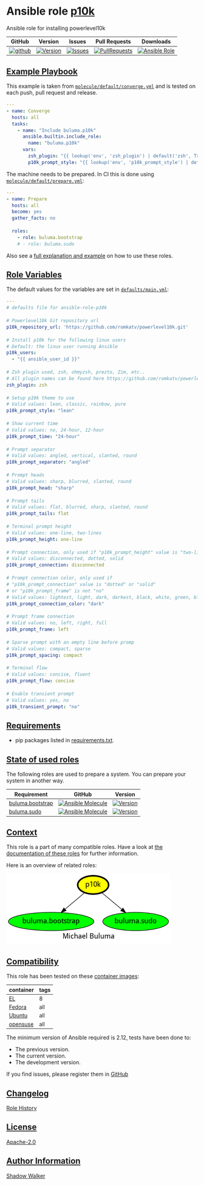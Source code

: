 # Ansible role [p10k](https://galaxy.ansible.com/ui/standalone/roles/buluma/p10k/documentation)

Ansible role for installing powerlevel10k

|GitHub|Version|Issues|Pull Requests|Downloads|
|------|-------|------|-------------|---------|
|[![github](https://github.com/buluma/ansible-role-p10k/actions/workflows/molecule.yml/badge.svg)](https://github.com/buluma/ansible-role-p10k/actions/workflows/molecule.yml)|[![Version](https://img.shields.io/github/release/buluma/ansible-role-p10k.svg)](https://github.com/buluma/ansible-role-p10k/releases/)|[![Issues](https://img.shields.io/github/issues/buluma/ansible-role-p10k.svg)](https://github.com/buluma/ansible-role-p10k/issues/)|[![PullRequests](https://img.shields.io/github/issues-pr-closed-raw/buluma/ansible-role-p10k.svg)](https://github.com/buluma/ansible-role-p10k/pulls/)|[![Ansible Role](https://img.shields.io/ansible/role/d/buluma/p10k)](https://galaxy.ansible.com/ui/standalone/roles/buluma/p10k/documentation)|

## [Example Playbook](#example-playbook)

This example is taken from [`molecule/default/converge.yml`](https://github.com/buluma/ansible-role-p10k/blob/master/molecule/default/converge.yml) and is tested on each push, pull request and release.

```yaml
---
- name: Converge
  hosts: all
  tasks:
    - name: "Include buluma.p10k"
      ansible.builtin.include_role:
        name: "buluma.p10k"
      vars:
        zsh_plugin: "{{ lookup('env', 'zsh_plugin') | default('zsh', True) }}"
        p10k_prompt_style: "{{ lookup('env', 'p10k_prompt_style') | default('rainbow', True) }}"
```

The machine needs to be prepared. In CI this is done using [`molecule/default/prepare.yml`](https://github.com/buluma/ansible-role-p10k/blob/master/molecule/default/prepare.yml):

```yaml
---
- name: Prepare
  hosts: all
  become: yes
  gather_facts: no

  roles:
    - role: buluma.bootstrap
    # - role: buluma.sudo
```

Also see a [full explanation and example](https://buluma.github.io/how-to-use-these-roles.html) on how to use these roles.

## [Role Variables](#role-variables)

The default values for the variables are set in [`defaults/main.yml`](https://github.com/buluma/ansible-role-p10k/blob/master/defaults/main.yml):

```yaml
---
# defaults file for ansible-role-p10k

# Powerlevel10k Git repository url
p10k_repository_url: 'https://github.com/romkatv/powerlevel10k.git'

# Install p10k for the following linux users
# Default: the linux user running Ansible
p10k_users:
  - "{{ ansible_user_id }}"

# Zsh plugin used, zsh, ohmyzsh, prezto, Zim, etc..
# All plugin names can be found here https://github.com/romkatv/powerlevel10k#installation
zsh_plugin: zsh

# Setup p10k theme to use
# Valid values: lean, classic, rainbow, pure
p10k_prompt_style: "lean"

# Show current time
# Valid values: no, 24-hour, 12-hour
p10k_prompt_time: "24-hour"

# Prompt separator
# Valid values: angled, vertical, slanted, round
p10k_prompt_separator: "angled"

# Prompt heads
# Valid values: sharp, blurred, slanted, round
p10k_prompt_head: "sharp"

# Prompt tails
# Valid values: flat, blurred, sharp, slanted, round
p10k_prompt_tails: flat

# Terminal prompt height
# Valid values: one-line, two-lines
p10k_prompt_height: one-line

# Prompt connection, only used if "p10k_prompt_height" value is "two-lines"
# Valid values: disconnected, dotted, solid
p10k_prompt_connection: disconnected

# Prompt connection color, only used if
# "p10k_prompt_connection" value is "dotted" or "solid"
# or "p10k_prompt_frame" is not "no"
# Valid values: lightest, light, dark, darkest, black, white, green, blue
p10k_prompt_connection_color: "dark"

# Prompt frame connection
# Valid values: no, left, right, full
p10k_prompt_frame: left

# Sparse prompt with an empty line before promp
# Valid values: compact, sparse
p10k_prompt_spacing: compact

# Terminal flow
# Valid values: concise, fluent
p10k_prompt_flow: concise

# Enable transient prompt
# Valid values: yes, no
p10k_transient_prompt: "no"
```

## [Requirements](#requirements)

- pip packages listed in [requirements.txt](https://github.com/buluma/ansible-role-p10k/blob/master/requirements.txt).

## [State of used roles](#state-of-used-roles)

The following roles are used to prepare a system. You can prepare your system in another way.

| Requirement | GitHub | Version |
|-------------|--------|--------|
|[buluma.bootstrap](https://galaxy.ansible.com/buluma/bootstrap)|[![Ansible Molecule](https://github.com/buluma/ansible-role-bootstrap/actions/workflows/molecule.yml/badge.svg)](https://github.com/buluma/ansible-role-bootstrap/actions/workflows/molecule.yml)|[![Version](https://img.shields.io/github/release/buluma/ansible-role-bootstrap.svg)](https://github.com/shadowwalker/ansible-role-bootstrap)|
|[buluma.sudo](https://galaxy.ansible.com/buluma/sudo)|[![Ansible Molecule](https://github.com/buluma/ansible-role-sudo/actions/workflows/molecule.yml/badge.svg)](https://github.com/buluma/ansible-role-sudo/actions/workflows/molecule.yml)|[![Version](https://img.shields.io/github/release/buluma/ansible-role-sudo.svg)](https://github.com/shadowwalker/ansible-role-sudo)|

## [Context](#context)

This role is a part of many compatible roles. Have a look at [the documentation of these roles](https://buluma.github.io/) for further information.

Here is an overview of related roles:

![dependencies](https://raw.githubusercontent.com/buluma/ansible-role-p10k/png/requirements.png "Dependencies")

## [Compatibility](#compatibility)

This role has been tested on these [container images](https://hub.docker.com/u/buluma):

|container|tags|
|---------|----|
|[EL](https://hub.docker.com/r/buluma/enterpriselinux)|8|
|[Fedora](https://hub.docker.com/r/buluma/fedora)|all|
|[Ubuntu](https://hub.docker.com/r/buluma/ubuntu)|all|
|[opensuse](https://hub.docker.com/r/buluma/opensuse)|all|

The minimum version of Ansible required is 2.12, tests have been done to:

- The previous version.
- The current version.
- The development version.

If you find issues, please register them in [GitHub](https://github.com/buluma/ansible-role-p10k/issues)

## [Changelog](#changelog)

[Role History](https://github.com/buluma/ansible-role-p10k/blob/master/CHANGELOG.md)

## [License](#license)

[Apache-2.0](https://github.com/buluma/ansible-role-p10k/blob/master/LICENSE)

## [Author Information](#author-information)

[Shadow Walker](https://buluma.github.io/)

